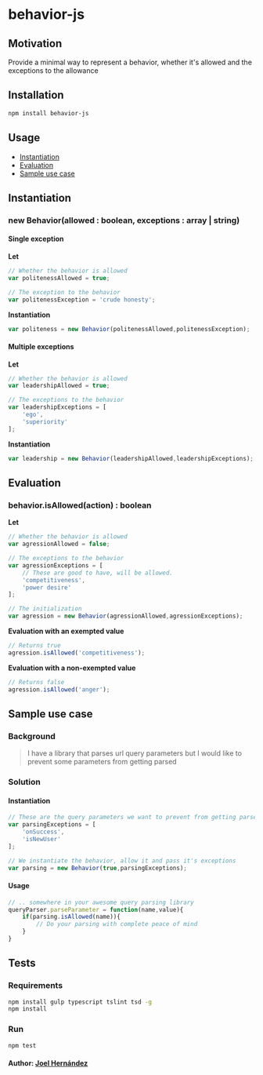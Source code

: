 behavior-js
===============

Motivation
--------
Provide a minimal way to represent a behavior, whether it's allowed and the exceptions to the allowance

Installation
--------

``` bash
npm install behavior-js
```

Usage
--------
* [Instantiation](#instantiation)
* [Evaluation](#evaluation)
* [Sample use case](#sample-use-case)

## Instantiation

### new Behavior(allowed : boolean, exceptions : array | string)

#### Single exception

**Let**

``` js
// Whether the behavior is allowed
var politenessAllowed = true;

// The exception to the behavior
var politenessException = 'crude honesty';
```
**Instantiation**
```js
var politeness = new Behavior(politenessAllowed,politenessException);
```

#### Multiple exceptions

**Let**

``` js
// Whether the behavior is allowed
var leadershipAllowed = true;

// The exceptions to the behavior
var leadershipExceptions = [
	'ego',
	'superiority'
];
```
**Instantiation**
```js
var leadership = new Behavior(leadershipAllowed,leadershipExceptions);
```

## Evaluation

### behavior.isAllowed(action) : boolean

**Let**

``` js
// Whether the behavior is allowed
var agressionAllowed = false;

// The exceptions to the behavior
var agressionExceptions = [
	// These are good to have, will be allowed.
	'competitiveness',
	'power desire'
];

// The initialization
var agression = new Behavior(agressionAllowed,agressionExceptions);
```
**Evaluation with an exempted value**
```js
// Returns true
agression.isAllowed('competitiveness');
```
**Evaluation with a non-exempted value**
```js
// Returns false
agression.isAllowed('anger');
```
## Sample use case

### Background

> I have a library that parses url query parameters but I would like to
> prevent some parameters from getting parsed

### Solution

#### Instantiation

```js
// These are the query parameters we want to prevent from getting parsed
var parsingExceptions = [
	'onSuccess',
	'isNewUser'
];

// We instantiate the behavior, allow it and pass it's exceptions
var parsing = new Behavior(true,parsingExceptions);
```

#### Usage

```js
// .. somewhere in your awesome query parsing library
queryParser.parseParameter = function(name,value){
	if(parsing.isAllowed(name)){
		// Do your parsing with complete peace of mind
	}
}
```

## Tests

### Requirements

``` bash
npm install gulp typescript tslint tsd -g
npm install
```
### Run

``` bash
npm test
```

#### Author: [Joel Hernández](https://github.com/thefabulousdev)
